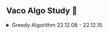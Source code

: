 ## Vaco Algo Study 🤔

<details>
<summary>Greedy Algorithm 22.12.08 - 22.12.15</summary>

- [[221208] 1710. Maximum Units on a Truck](https://github.com/h-alex2/vaco-algo-study/blob/main/problems/%5B221208%5D%201710.%20Maximum%20Units%20on%20a%20Truck.js)
- [[221209] 2078. Two Furthest Houses With Different Colors](https://github.com/vaco-algo/vaco-algo-study/blob/main/problems/%5B221209%5D%202078.%20Two%20Furthest%20Houses%20With%20Different%20Colors.js)
- [[221211] 561. Array Partition](https://github.com/vaco-algo/vaco-algo-study/blob/main/problems/%5B221211%5D%20561.%20Array%20Partition.js)

## Greedy Algorithm

- Greedy : 탐욕스러운, 욕심 많은
- 당장 눈 앞에 보이는 최적의 상황만을 쫓아 최종적인 해답에 도달하는 방법 (그때 그때 가장 최선인 선택을 하는 방법)
- 탐욕 알고리즘은 최적해를 구하는 데에 사용되는 근사적인 방법
- 순간마다 하는 최적의 선택으로 최종적인 해답을 만들었다고 해서, 그것이 최적이라는 보장은 없다. 하지만 탐욕 알고리즘을 적용할 수 있는 문제들은 지역적으로 최적이면서 전역적으로 최적인 문제들이다.

### 탐욕 알고리즘이 적용되는 조건 2가지

- 탐욕스런 선택 조건(greedy choice property)
  - 앞의 선택이 이후의 선택에 영향을 주지 않음
- 최적 부분 구조 조건(optimal substructure)
  - 문제에 대한 최종 해결 방법은 부분 문제에 대한 최적 문제 해결 방법으로 구성된다.

### 풀이 기록
- 홀수 또는 짝수의 index만 필요할 경우 모두 순회할 필요 없으므로 for문 index를 2씩 더해가며 반복 횟수를 반으로 줄이는 방법
  ```js
  for (let i = 0; i < arr.length; i += 2) {
    ...
  }
  ```

출처

- [[알고리즘] 탐욕 알고리즘(Greedy Algorithm)](https://hanamon.kr/%EC%95%8C%EA%B3%A0%EB%A6%AC%EC%A6%98-%ED%83%90%EC%9A%95%EC%95%8C%EA%B3%A0%EB%A6%AC%EC%A6%98-greedy-algorithm/)

</details>
